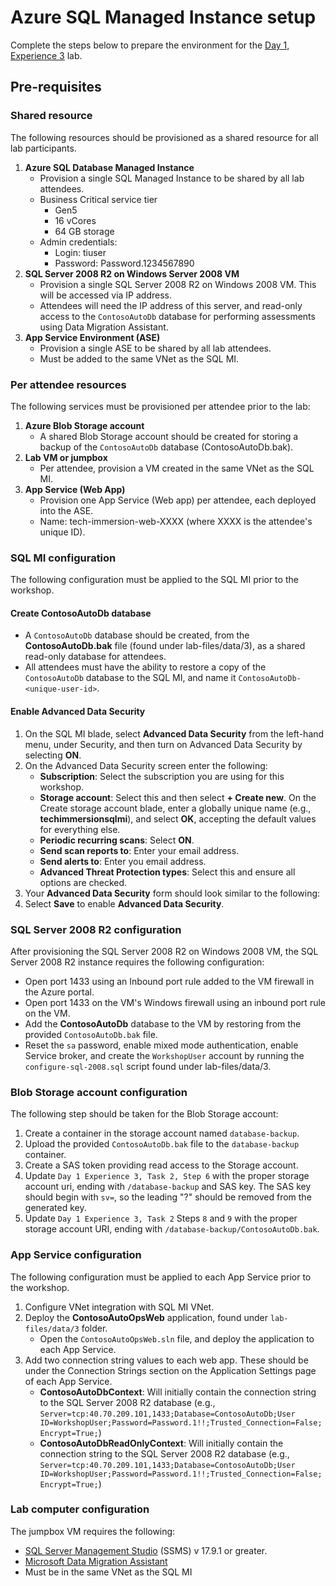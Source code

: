 # Azure SQL Managed Instance setup

Complete the steps below to prepare the environment for the [Day 1, Experience 3](../../../day1-exp3/README.md) lab.

## Pre-requisites

### Shared resource

The following resources should be provisioned as a shared resource for all lab participants.

1. **Azure SQL Database Managed Instance**
   - Provision a single SQL Managed Instance to be shared by all lab attendees.
   - Business Critical service tier
     - Gen5
     - 16 vCores
     - 64 GB storage
   - Admin credentials:
     - Login: tiuser
     - Password: Password.1234567890
2. **SQL Server 2008 R2 on Windows Server 2008 VM**
   - Provision a single SQL Server 2008 R2 on Windows 2008 VM. This will be accessed via IP address.
   - Attendees will need the IP address of this server, and read-only access to the `ContosoAutoDb` database for performing assessments using Data Migration Assistant.
3. **App Service Environment (ASE)**
   - Provision a single ASE to be shared by all lab attendees.
   - Must be added to the same VNet as the SQL MI.

### Per attendee resources

The following services must be provisioned per attendee prior to the lab:

1. **Azure Blob Storage account**
   - A shared Blob Storage account should be created for storing a backup of the `ContosoAutoDb` database (ContosoAutoDb.bak).
2. **Lab VM or jumpbox**
   - Per attendee, provision a VM created in the same VNet as the SQL MI.
3. **App Service (Web App)**
   - Provision one App Service (Web app) per attendee, each deployed into the ASE.
   - Name: tech-immersion-web-XXXX (where XXXX is the attendee's unique ID).

### SQL MI configuration

The following configuration must be applied to the SQL MI prior to the workshop.

#### Create ContosoAutoDb database

- A `ContosoAutoDb` database should be created, from the **ContosoAutoDb.bak** file (found under lab-files/data/3), as a shared read-only database for attendees.
- All attendees must have the ability to restore a copy of the `ContosoAutoDb` database to the SQL MI, and name it `ContosoAutoDb-<unique-user-id>`.

#### Enable Advanced Data Security

1. On the SQL MI blade, select **Advanced Data Security** from the left-hand menu, under Security, and then turn on Advanced Data Security by selecting **ON**.
2. On the Advanced Data Security screen enter the following:
   - **Subscription**: Select the subscription you are using for this workshop.
   - **Storage account**: Select this and then select **+ Create new**. On the Create storage account blade, enter a globally unique name (e.g., **techimmersionsqlmi**), and select **OK**, accepting the default values for everything else.
   - **Periodic recurring scans**: Select **ON**.
   - **Send scan reports to**: Enter your email address.
   - **Send alerts to**: Enter you email address.
   - **Advanced Threat Protection types**: Select this and ensure all options are checked.
3. Your **Advanced Data Security** form should look similar to the following:
4. Select **Save** to enable **Advanced Data Security**.

### SQL Server 2008 R2 configuration

After provisioning the SQL Server 2008 R2 on Windows 2008 VM, the SQL Server 2008 R2 instance requires the following configuration:

- Open port 1433 using an Inbound port rule added to the VM firewall in the Azure portal.
- Open port 1433 on the VM's Windows firewall using an inbound port rule on the VM.
- Add the **ContosoAutoDb** database to the VM by restoring from the provided `ContosoAutoDb.bak` file.
- Reset the `sa` password, enable mixed mode authentication, enable Service broker, and create the `WorkshopUser` account by running the `configure-sql-2008.sql` script found under lab-files/data/3.

### Blob Storage account configuration

The following step should be taken for the Blob Storage account:

1. Create a container in the storage account named `database-backup`.
2. Upload the provided `ContosoAutoDb.bak` file to the `database-backup` container.
3. Create a SAS token providing read access to the Storage account.
4. Update `Day 1 Experience 3, Task 2, Step 6` with the proper storage account uri, ending with `/database-backup` and SAS key. The SAS key should begin with `sv=`, so the leading "?" should be removed from the generated key.
5. Update `Day 1 Experience 3, Task 2` Steps `8` and `9` with the proper storage account URI, ending with `/database-backup/ContosoAutoDb.bak`.

### App Service configuration

The following configuration must be applied to each App Service prior to the workshop.

1. Configure VNet integration with SQL MI VNet.
2. Deploy the **ContosoAutoOpsWeb** application, found under `lab-files/data/3` folder.
   - Open the `ContosoAutoOpsWeb.sln` file, and deploy the application to each App Service.
3. Add two connection string values to each web app. These should be under the Connection Strings section on the Application Settings page of each App Service.
   - **ContosoAutoDbContext**: Will initially contain the connection string to the SQL Server 2008 R2 database (e.g., `Server=tcp:40.70.209.101,1433;Database=ContosoAutoDb;User ID=WorkshopUser;Password=Password.1!!;Trusted_Connection=False;Encrypt=True;`)
   - **ContosoAutoDbReadOnlyContext**: Will initially contain the connection string to the SQL Server 2008 R2 database (e.g., `Server=tcp:40.70.209.101,1433;Database=ContosoAutoDb;User ID=WorkshopUser;Password=Password.1!!;Trusted_Connection=False;Encrypt=True;`)

### Lab computer configuration

The jumpbox VM requires the following:

- [SQL Server Management Studio](https://go.microsoft.com/fwlink/?linkid=2043154) (SSMS) v 17.9.1 or greater.
- [Microsoft Data Migration Assistant](https://www.microsoft.com/download/details.aspx?id=53595)
- Must be in the same VNet as the SQL MI
